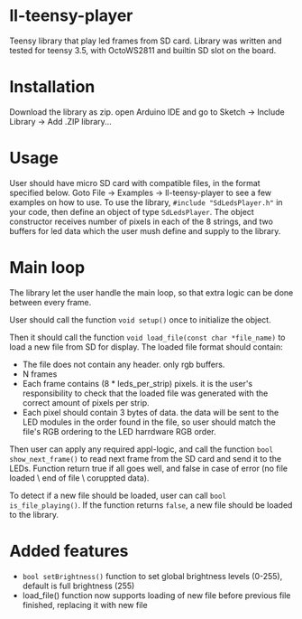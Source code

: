 # ll-teensy-player
Teensy library that play led frames from SD card.
Library was written and tested for teensy 3.5, with OctoWS2811 and builtin SD slot on the board.

# Installation
Download the library as zip. open Arduino IDE and go to Sketch -> Include Library -> Add .ZIP library...

# Usage
User should have micro SD card with compatible files, in the format specified below.
Goto File -> Examples -> ll-teensy-player to see a few examples on how to use.
To use the library, `#include "SdLedsPlayer.h"` in your code, then define an object of type `SdLedsPlayer`.
The object constructor receives number of pixels in each of the 8 strings, and two buffers for led data which the user mush define and supply to the library.

# Main loop
The library let the user handle the main loop, so that extra logic can be done between every frame.

User should call the function `void setup()` once to initialize the object.

Then it should call the function `void load_file(const char *file_name)` to load a new file from SD for display.
The loaded file format should contain:
- The file does not contain any header. only rgb buffers.
- N frames
- Each frame contains (8 * leds_per_strip) pixels. it is the user's responsibility to check that the loaded file was generated with the correct amount of pixels per strip.
- Each pixel should contain 3 bytes of data. the data will be sent to the LED modules in the order found in the file, so user should match the file's RGB ordering to the LED harrdware RGB order.

Then user can apply any required appl-logic, and call the function `bool show_next_frame()` to read next frame from the SD card and send it to the LEDs. Function return true if all goes well, and false in case of error (no file loaded \ end of file \ coruppted data).

To detect if a new file should be loaded, user can call `bool is_file_playing()`. If the function returns `false`, a new file should be loaded to the library.

# Added features
- `bool setBrightness()` function to set global brightness levels (0-255), default is full brightness (255)
- load_file() function now supports loading of new file before previous file finished, replacing it with new file